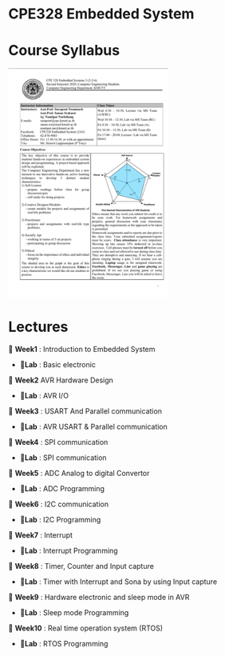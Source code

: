 # CPE328 Embedded System

# Course Syllabus

<a href="https://github.com/RTae/CPE328/blob/main/CPE328-Syllabus-2_2020.pdf">
<img src="https://raw.githubusercontent.com/RTae/CPE328/main/cover.jpeg?" alt="Illustration" width="320px"/></a>

# Lectures
:pushpin: **Week1** : Introduction to Embedded System
  - :electric_plug:**Lab** : Basic electronic
  
:pushpin: **Week2** AVR Hardware Design
  - :electric_plug:**Lab** : AVR I/O
  
:pushpin: **Week3** : USART And Parallel communication
  - :electric_plug:**Lab** : AVR USART & Parallel communication
  
:pushpin: **Week4** : SPI communication
  - :electric_plug:**Lab** : SPI communication

:pushpin: **Week5** : ADC Analog to digital Convertor
  - :electric_plug:**Lab** : ADC Programming

:pushpin: **Week6** : I2C communication
  - :electric_plug:**Lab** : I2C Programming

:pushpin: **Week7** : Interrupt
  - :electric_plug:**Lab** : Interrupt Programming

:pushpin: **Week8** : Timer, Counter and Input capture
  - :electric_plug:**Lab** : Timer with  Interrupt and Sona by using Input capture

:pushpin: **Week9** : Hardware electronic and sleep mode in AVR
  - :electric_plug:**Lab** : Sleep mode Programming

:pushpin: **Week10** : Real time operation system (RTOS)
  - :electric_plug:**Lab** : RTOS Programming